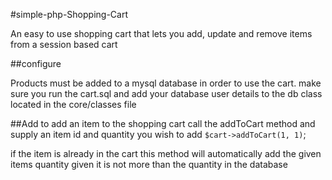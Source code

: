 #simple-php-Shopping-Cart

An easy to use shopping cart that lets you add, update and remove items from a session based cart 

##configure

Products must be added to a mysql database in order to use the cart.
make sure you run the cart.sql and add your database user details to the db class located in the core/classes file

##Add
to add an item to the shopping cart call the addToCart method and supply an item id and quantity you wish to add
```$cart->addToCart(1, 1)```;

if the item is already in the cart this method will automatically add the given items quantity given it is not more than the quantity in the database


